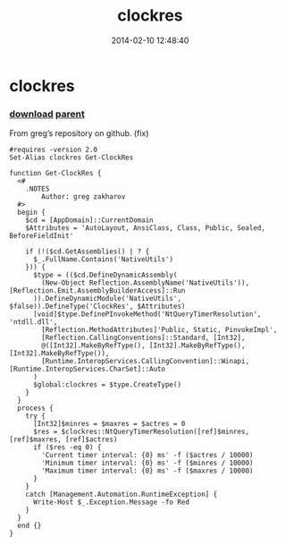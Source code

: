 ﻿---
pid:            4887
parent:         4884
children:       
poster:         Janny
title:          clockres
date:           2014-02-10 12:48:40
description:    From greg’s repository on github. (fix)
format:         posh
---

# clockres

### [download](4887.ps1) [parent](4884.md) 

From greg’s repository on github. (fix)

```posh
#requires -version 2.0
Set-Alias clockres Get-ClockRes

function Get-ClockRes {
  <#
    .NOTES
        Author: greg zakharov
  #>
  begin {
    $cd = [AppDomain]::CurrentDomain
    $Attributes = 'AutoLayout, AnsiClass, Class, Public, Sealed, BeforeFieldInit'
    
    if (!($cd.GetAssemblies() | ? {
      $_.FullName.Contains('NativeUtils')
    })) {
      $type = (($cd.DefineDynamicAssembly(
        (New-Object Reflection.AssemblyName('NativeUtils')), [Reflection.Emit.AssemblyBuilderAccess]::Run
      )).DefineDynamicModule('NativeUtils', $false)).DefineType('ClockRes', $Attributes)
      [void]$type.DefinePInvokeMethod('NtQueryTimerResolution', 'ntdll.dll',
        [Reflection.MethodAttributes]'Public, Static, PinvokeImpl',
        [Reflection.CallingConventions]::Standard, [Int32],
        @([Int32].MakeByRefType(), [Int32].MakeByRefType(), [Int32].MakeByRefType()),
        [Runtime.InteropServices.CallingConvention]::Winapi, [Runtime.InteropServices.CharSet]::Auto
      )
      $global:clockres = $type.CreateType()
    }
  }
  process {
    try {
      [Int32]$minres = $maxres = $actres = 0
      $res = $clockres::NtQueryTimerResolution([ref]$minres, [ref]$maxres, [ref]$actres)
      if ($res -eq 0) {
        'Current timer interval: {0} ms' -f ($actres / 10000)
        'Minimum timer interval: {0} ms' -f ($minres / 10000)
        'Maximum timer interval: {0} ms' -f ($maxres / 10000)
      }
    }
    catch [Management.Automation.RuntimeException] {
      Write-Host $_.Exception.Message -fo Red
    }
  }
  end {}
}
```
